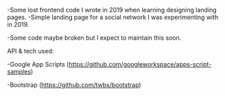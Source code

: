 -Some lost frontend code I wrote in 2019 when learning designing landing pages.
-Simple landing page for a social network I was experimenting with in 2019.





-Some code maybe broken but I expect to maintain this soon.


API & tech used:


-Google App Scripts (https://github.com/googleworkspace/apps-script-samples)



-Bootstrap (https://github.com/twbs/bootstrap)

